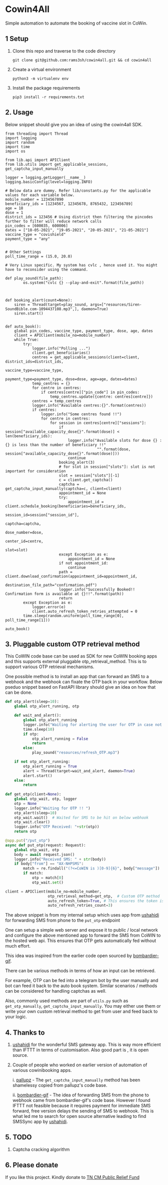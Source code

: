 # Cowin4All 

Simple automation to automate the booking of vaccine slot in CoWin.

## 1 Setup
1. Clone this repo and traverse to the code directory
    ```shell
   git clone git@github.com:rams3sh/cowin4all.git && cd cowin4all
   ```
   
2. Create a virtual environment
    ```shell
    python3 -m virtualenv env
    ````
3. Install the package requirements
    ```shell
   pip3 install -r requirements.txt 
   ```

## 2. Usage

Below snippet should give you an idea of using the cowin4all SDK.

```python3
from threading import Thread
import logging
import random
import time
import os

from lib.api import APIClient
from lib.utils import get_applicable_sessions, get_captcha_input_manually

logger = logging.getLogger(__name__)
logging.basicConfig(level=logging.INFO)

# Below data are dummy. Refer lib/constants.py for the applicable values for each variable below.
mobile_number = 1234567890
beneficiary_ids = [1234567, 12345678, 8765432, 123456789]
age = 18
dose = 1
district_ids = 123456 # Using district then filtering the pincodes further to filter will reduce network calls
pin_codes = [600035, 600006]
dates = ["18-05-2021", "19-05-2021", "20-05-2021", "21-05-2021"] 
vaccine_type = "covishield"
payment_type = "any"


# Other Settings
poll_time_range = (15.0, 20.0) 

# Very Linux specific. My system has cvlc , hence used it. You might have to reconsider using the command.

def play_sound(file_path):
        os.system("cvlc {} --play-and-exit".format(file_path))


        
def booking_alert(count=None):
    siren = Thread(target=play_sound, args=["resources/Siren-SoundBible.com-1094437108.mp3",], daemon=True)
    siren.start()
    
    
def auto_book():
    global pin_codes, vaccine_type, payment_type, dose, age, dates
    client = APIClient(mobile_no=mobile_number)
    while True:
        try:
            logger.info("Polling ...")
            client.get_beneficiaries()
            centres = get_applicable_sessions(client=client, district_ids=district_ids,
                                              vaccine_type=vaccine_type,
                                              payment_type=payment_type, dose=dose, age=age, dates=dates)
            temp_centres = {}
            for centre in centres:
                if centres[centre]["pin_code"] in pin_codes:
                    temp_centres.update({centre: centres[centre]})
            centres = temp_centres
            logger.info("Available centres:{}".format(centres))
            if centres:
                logger.info("Some centres found !!")
                for centre in centres:
                    for session in centres[centre]["sessions"]:
                        if session["available_capacity_dose{}".format(dose)] < len(beneficiary_ids):
                            logger.info("Available slots for dose {} : {} is less than the number of beneficiary !!"
                                         "".format(dose, session["available_capacity_dose{}".format(dose)]))
                            continue
                        booking_alert(3)
                        # for slot in session["slots"]: slot is not important for consideration
                        slot = session["slots"][-1]
                        c = client.get_captcha()
                        captcha = get_captcha_input_manually(captcha=c, client=client)
                        appointment_id = None
                        try:
                            appointment_id = client.schedule_booking(beneficiaries=beneficiary_ids,
                                                                     session_id=session["session_id"],
                                                                     captcha=captcha,
                                                                     dose_number=dose,
                                                                     center_id=centre,
                                                                     slot=slot)
                        except Exception as e:
                            appointment_id = None
                        if not appointment_id:
                            continue
                        path = client.download_confirmation(appointment_id=appointment_id,
                                                            destination_file_path="confirmation.pdf")
                        logger.info("Successfully Booked!!  Confirmation form is available at {}!!".format(path))
                        return
        except Exception as e:
            logger.error(e)
            client.auto_refresh_token_retries_attempted = 0
        time.sleep(random.uniform(poll_time_range[0], poll_time_range[1]))

auto_book()
```


## 3. Pluggable custom OTP retrieval method

This CoWIN code base can be used as SDK for new CoWIN booking apps and this supports external pluggable otp_retrieval_method. 
This is to support various OTP retrieval mechanisms.

One possible method is to install an app that can forward an SMS to a webhook and the webhook can fixate the OTP 
back in your workflow. Below pseduo snippet based on FastAPI library should give an idea on how that can be done.

```python
def otp_alert(sleep=10):
    global otp_alert_running, otp

    def wait_and_alert():
        global otp_alert_running
        logger.info("Waiting for alerting the user for OTP in case not received !!")
        time.sleep(10)
        if otp:
            otp_alert_running = False
            return
        else:
            play_sound("resources/refresh_OTP.mp3")

    if not otp_alert_running:
        otp_alert_running = True
        alert = Thread(target=wait_and_alert, daemon=True)
        alert.start()
    else:
        return
    
def get_otp(client=None):
    global otp_wait, otp, logger
    otp = None
    logger.info("Waiting for OTP !! ")
    otp_alert(sleep=10)
    otp_wait.wait()  # Waited for SMS to be hit on below webhook
    otp_wait.clear()
    logger.info("OTP Received: "+str(otp))
    return otp

@app.put("/put_otp")
async def put_otp(request: Request):
    global otp_wait, otp
    body = await request.json()
    logger.info("Received SMS: " + str(body))
    if body["from"] == "AX-NHPSMS":
        match = re.findall("(?<=CoWIN is )[0-9]{6}", body["message"])
        if match:
            otp = match[0]
            otp_wait.set()

client = APIClient(mobile_no=mobile_number, 
                   otp_retrieval_method=get_otp,  # Custom OTP method
                   auto_refresh_token=True, # This ensures the token is auto-refreshed once token expires
                   auto_refresh_retries_count=3)


```
The above snippet is from my internal setup which uses app from [ushahidi](https://github.com/ushahidi/SMSSync/) for forwarding SMS from phone to 
the `put_otp` endpoint

One can setup a simple web server and expose it to public / local network and configure the above mentioned app to 
forward the SMS from CoWIN to the hosted web api. This ensures that OTP gets automatically fed without much effort.

This idea was inspired from the earlier code open sourced by [bombardier-gif](https://github.com/bombardier-gif/covid-vaccine-booking).

There can be various methods in terms of how an input can be retrieved. 

For example, OTP can be fed into a telegram bot by the user manually and bot can feed it back to the auto book system. 
Similar scenarios / methods can be considered for  handling captchas as well. 

Also, commonly used methods are part of `utils.py` such as `get_otp_manually`, `get_captcha_input_manually`. You may either use them
or write your own custom retrieval method to get from user and feed back to your logic. 

## 4. Thanks to

1. [ushahidi](https://github.com/ushahidi/SMSSync/) for the wonderful SMS gateway app. 
   This is way more efficient than IFTTT in terms of customisation. Also good part is , it is open source.

   
2. Couple of people who worked on earlier version of automation of various cowinibooking apps.

    i. [pallupz](https://github.com/pallupz/covid-vaccine-booking) - The `get_captcha_input_manually` method has been 
   shamelessy copied from pallupz's code base. 
   
   ii. [bombardier-gif](https://github.com/bombardier-gif/covid-vaccine-booking) - The idea of forwarding SMS from the phone to
   webhook came from bombardier-gif's code base. However I found IFTTT not feasible because it requires payment for immediate SMS forward, 
   free version delays the sending of SMS to webhook. This is what led me to search for open source alternative leading to find 
   SMSSync app by [ushahidi](https://github.com/ushahidi/SMSSync/).

## 5. TODO
1. Captcha cracking algorithm


## 6. Please donate

If you like this project. Kindly donate to [TN CM Public Relief Fund](https://ereceipt.tn.gov.in/Cmprf/Cmprf)

